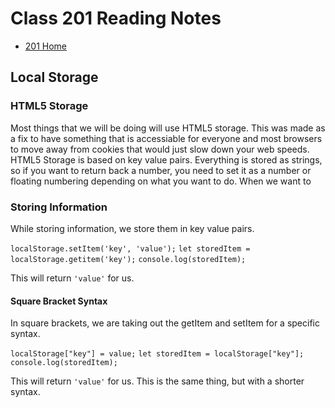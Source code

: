 # Class 201 Reading Notes

* [201 Home](https://fadnesscharlie.github.io/reading-notes/201/)

## Local Storage

### HTML5 Storage

Most things that we will be doing will use HTML5 storage. This was made as a fix to have something that is accessiable for everyone and most browsers to move away from cookies that would just slow down your web speeds. HTML5 Storage is based on key value pairs. Everything is stored as strings, so if you want to return back a number, you need to set it as a number or floating numbering depending on what you want to do. When we want to 

### Storing Information

While storing information, we store them in key value pairs.

`localStorage.setItem('key', 'value');`
`let storedItem = localStorage.getitem('key');`
`console.log(storedItem);`

This will return `'value'` for us.

#### Square Bracket Syntax

In square brackets, we are taking out the getItem and setItem for a specific syntax.

`localStorage["key"] = value;`
`let storedItem = localStorage["key"];`
`console.log(storedItem);`

This will return `'value'` for us. This is the same thing, but with a shorter syntax.
